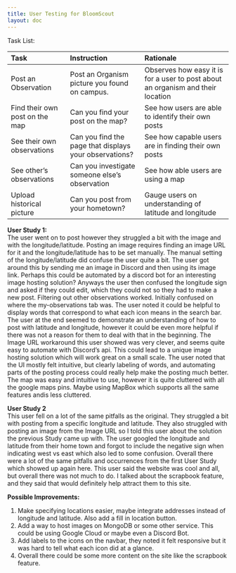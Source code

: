 ```yaml
---
title: User Testing for BloomScout
layout: doc
---
```


Task List:

| Task | Instruction | Rationale |
| :---- | :---- | :---- |
| Post an Observation | Post an Organism picture you found on campus. | Observes how easy it is for a user to post about an organism and their location |
| Find their own post on the map | Can you find your post on the map? | See how users are able to identify their own posts |
| See their own observations | Can you find the page that displays your observations? | See how capable users are in finding their own posts |
| See other’s observations | Can you investigate someone else’s observation | See how able users are using a map |
| Upload historical picture | Can you post from your hometown? | Gauge users on understanding of latitude and longitude |

**User Study 1:**   
The user went on to post however they struggled a bit with the image and with the longitude/latitude. Posting an image requires finding an image URL for it and the longitude/latitude has to be set manually. The manual setting of the longitude/latitude did confuse the user quite a bit. The user got around this by sending me an image in Discord and then using its image link. Perhaps this could be automated by a discord bot for an interesting image hosting solution? Anyways the user then confused the longitude sign and asked if they could edit, which they could not so they had to make a new post. Filtering out other observations worked. Initially confused on where the my-observations tab was. The user noted it could be helpful to display words that correspond to what each icon means in the search bar.     
The user at the end seemed to demonstrate an understanding of how to post with latitude and longitude, however it could be even more helpful if there was not a reason for them to deal with that in the beginning. The Image URL workaround this user showed was very clever, and seems quite easy to automate with Discord’s api. This could lead to a unique image hosting solution which will work great on a small scale. The user noted that the UI mostly felt intuitive, but clearly labeling of words, and automating parts of the posting process could really help make the posting much better. The  map was easy and intuitive to use, however it is quite cluttered with all the google maps pins. Maybe using MapBox which supports all the same features andis less cluttered. 

**User Study 2**  
This user fell on a lot of the same pitfalls as the original. They struggled a bit with posting from a specific longitude and latitude. They also struggled with posting an image from the Image URL so I told this user about the solution the previous Study came up with. The user googled the longitude and latitude from their home town and forgot to include the negative sign when indicating west vs east which also led to some confusion. Overall there were a lot of the same pitfalls and occurrences from the first User Study which showed up again here. This user said the website was cool and all, but overall there was not much to do. I talked about the scrapbook feature, and they said that would definitely help attract them to this site. 

**Possible Improvements:**

1. Make specifying locations easier, maybe integrate addresses instead of longitude and latitude. Also add a fill in location button.   
2. Add a way to host images on MongoDB or some other service. This could be using Google Cloud or maybe even a Discord Bot.   
3. Add labels to the icons on the navbar, they noted it felt responsive but it was hard to tell what each icon did at a glance.   
4. Overall there could be some more content on the site like the scrapbook feature.

